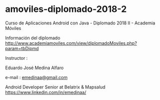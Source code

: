 # amoviles-diplomado-2018-2
Curso de Aplicaciones Android con Java - Diplomado 2018 II - Academia Móviles 

Información del diplomado http://www.academiamoviles.com/view/diplomadoMoviles.php?param=tbDipmd

Instructor :

Eduardo José Medina Alfaro 

e-mail : emedinaa@gmail.com

Android Developer Senior at Belatrix & Mapsalud https://www.linkedin.com/in/emedinaa/
